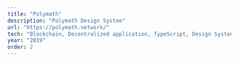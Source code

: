 ```yaml
---
title: "Polymath"
description: "Polymath Design System"
url: "https://polymath.network/"
tech: "Blockchain, Decentralized application, TypeScript, Design System,  Accessibility, Developer experience"
year: "2019"
order: 2
---
```

